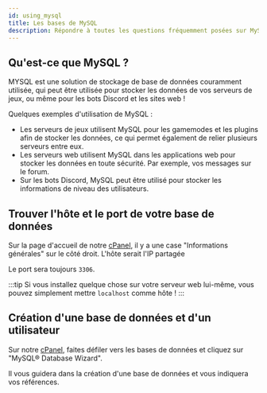 ```yaml
---
id: using_mysql
title: Les bases de MySQL
description: Répondre à toutes les questions fréquemment posées sur MySQL.
---
```


## Qu'est-ce que MySQL ?

MYSQL est une solution de stockage de base de données couramment utilisée, qui peut être utilisée pour stocker les données de vos serveurs de jeux, ou même pour les bots Discord et les sites web !

Quelques exemples d'utilisation de MySQL :

- Les serveurs de jeux utilisent MySQL pour les gamemodes et les plugins afin de stocker les données, ce qui permet également de relier plusieurs serveurs entre eux.
- Les serveurs web utilisent MySQL dans les applications web pour stocker les données en toute sécurité. Par exemple, vos messages sur le forum.
- Sur les bots Discord, MySQL peut être utilisé pour stocker les informations de niveau des utilisateurs.

## Trouver l'hôte et le port de votre base de données

Sur la page d'accueil de notre [cPanel](https://hrzn.link/cpanel), il y a une case "Informations générales" sur le côté droit.
L'hôte serait l'IP partagée

Le port sera toujours `3306`.

:::tip
Si vous installez quelque chose sur votre serveur web lui-même, vous pouvez simplement mettre `localhost` comme hôte !
:::

## Création d'une base de données et d'un utilisateur

Sur notre [cPanel](https://hrzn.link/cpanel), faites défiler vers les bases de données et cliquez sur "MySQL® Database Wizard".

Il vous guidera dans la création d'une base de données et vous indiquera vos références.